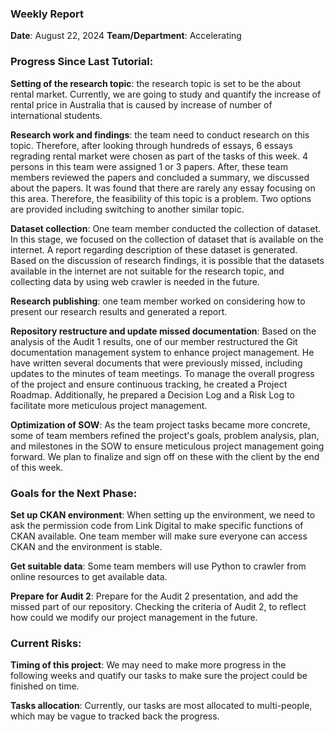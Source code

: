 ### Weekly Report
**Date**: August 22, 2024 
**Team/Department**: Accelerating 
### Progress Since Last Tutorial: 
**Setting of the research topic**: the research topic is set to be the about rental market. Currently, we are going to study and quantify the increase of rental price in Australia that is caused by increase of number of international students.  

**Research work and findings**: the team need to conduct research on this topic. Therefore, after looking through hundreds of essays, 6 essays regrading rental market were chosen as part of the tasks of this week. 4 persons in this team were assigned 1 or 3 papers. After, these team members reviewed the papers and concluded a summary, we discussed about the papers. It was found that there are rarely any essay focusing on this area. Therefore, the feasibility of this topic is a problem. Two options are provided including switching to another similar topic.   

**Dataset collection**: One team member conducted the collection of dataset. In this stage, we focused on the collection of dataset that is available on the internet. A report regarding description of these dataset is generated. Based on the discussion of research findings, it is possible that the datasets available in the internet are not suitable for the research topic, and collecting data by using web crawler is needed in the future.  

**Research publishing**: one team member worked on considering how to present our research results and generated a report. 

**Repository restructure and update missed documentation**: Based on the analysis of the Audit 1 results, one of our member restructured the Git documentation management system to enhance project management. He have written several documents that were previously missed, including updates to the minutes of team meetings. To manage the overall progress of the project and ensure continuous tracking, he created a Project Roadmap. Additionally, he prepared a Decision Log and a Risk Log to facilitate more meticulous project management. 

**Optimization of SOW**: As the team project tasks became more concrete, some of team members refined the project's goals, problem analysis, plan, and milestones in the SOW to ensure meticulous project management going forward. We plan to finalize and sign off on these with the client by the end of this week. 

### Goals for the Next Phase: 

**Set up CKAN environment**: When setting up the environment, we need to ask the permission code from Link Digital to make specific functions of CKAN available. One team member will make sure everyone can access CKAN and the environment is stable. 

**Get suitable data**: Some team members will use Python to crawler from online resources to get available data. 

**Prepare for Audit 2**: Prepare for the Audit 2 presentation, and add the missed part of our repository. Checking the criteria of Audit 2, to reflect how could we modify our project management in the future. 

### Current Risks: 

**Timing of this project**: We may need to make more progress in the following weeks and quatify our tasks to make sure the project could be finished on time. 

**Tasks allocation**: Currently, our tasks are most allocated to multi-people, which may be vague to tracked back the progress. 
